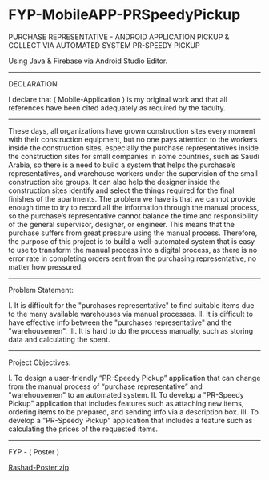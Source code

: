 # FYP-MobileAPP-PRSpeedyPickup
PURCHASE REPRESENTATIVE - ANDROID APPLICATION  PICKUP & COLLECT VIA AUTOMATED SYSTEM PR-SPEEDY PICKUP

Using Java & Firebase via Android Studio Editor.

____

DECLARATION

I declare that ( Mobile-Application ) is my original work and that all references have been cited adequately as required by the faculty.

______________________________

These days, all organizations have grown construction sites every moment with their construction equipment, but no one pays attention to the workers inside the construction sites, especially the purchase representatives inside the construction sites for small companies in some countries, such as Saudi Arabia, so there is a need to build a system that helps the purchase’s representatives, and warehouse workers under the supervision of the small construction site groups. It can also help the designer inside the construction sites identify and select the things required for the final finishes of the apartments. The problem we have is that we cannot provide enough time to try to record all the information through the manual process, so the purchase’s representative cannot balance the time and responsibility of the general supervisor, designer, or engineer. This means that the purchase suffers from great pressure using the manual process. Therefore, the purpose of this project is to build a well-automated system that is easy to use to transform the manual process into a digital process, as there is no error rate in completing orders sent from the purchasing representative, no matter how pressured.

___________
Problem Statement:

I.	It is difficult for the "purchases representative" to find suitable items due to the many available warehouses via manual processes.
II.	It is difficult to have effective info between the "purchases representative" and the "warehousemen".
III.	It is hard to do the process manually, such as storing data and calculating the spent.
___________
Project Objectives:

I.	To design a user-friendly “PR-Speedy Pickup” application that can change from the manual process of “purchase representative” and "warehousemen" to an automated system.
II.	To develop a "PR-Speedy Pickup" application that includes features such as attaching new items, ordering items to be prepared, and sending info via a description box.
III.	To develop a "PR-Speedy Pickup" application that includes a feature such as calculating the prices of the requested items.

_________________________

FYP - ( Poster )

[Rashad-Poster.zip](https://github.com/RashCodes/-MobileAPP-PR-Speedy-Pickup-FYP-/files/10549215/Rashad-Poster.zip)

